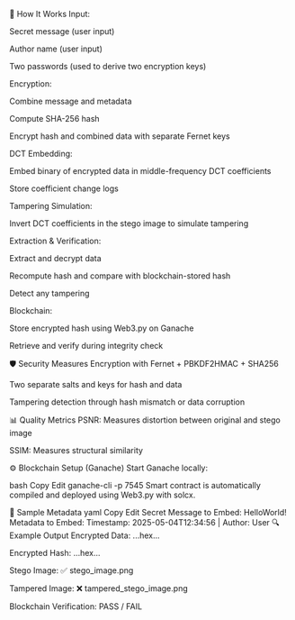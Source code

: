 📝 How It Works
Input:

Secret message (user input)

Author name (user input)

Two passwords (used to derive two encryption keys)

Encryption:

Combine message and metadata

Compute SHA-256 hash

Encrypt hash and combined data with separate Fernet keys

DCT Embedding:

Embed binary of encrypted data in middle-frequency DCT coefficients

Store coefficient change logs

Tampering Simulation:

Invert DCT coefficients in the stego image to simulate tampering

Extraction & Verification:

Extract and decrypt data

Recompute hash and compare with blockchain-stored hash

Detect any tampering

Blockchain:

Store encrypted hash using Web3.py on Ganache

Retrieve and verify during integrity check

🛡️ Security Measures
Encryption with Fernet + PBKDF2HMAC + SHA256

Two separate salts and keys for hash and data

Tampering detection through hash mismatch or data corruption

📊 Quality Metrics
PSNR: Measures distortion between original and stego image

SSIM: Measures structural similarity

⚙️ Blockchain Setup (Ganache)
Start Ganache locally:

bash
Copy
Edit
ganache-cli -p 7545
Smart contract is automatically compiled and deployed using Web3.py with solcx.

📸 Sample Metadata
yaml
Copy
Edit
Secret Message to Embed: HelloWorld!
Metadata to Embed: Timestamp: 2025-05-04T12:34:56 | Author: User
🔍 Example Output
Encrypted Data: ...hex...

Encrypted Hash: ...hex...

Stego Image: ✅ stego_image.png

Tampered Image: ❌ tampered_stego_image.png

Blockchain Verification: PASS / FAIL
